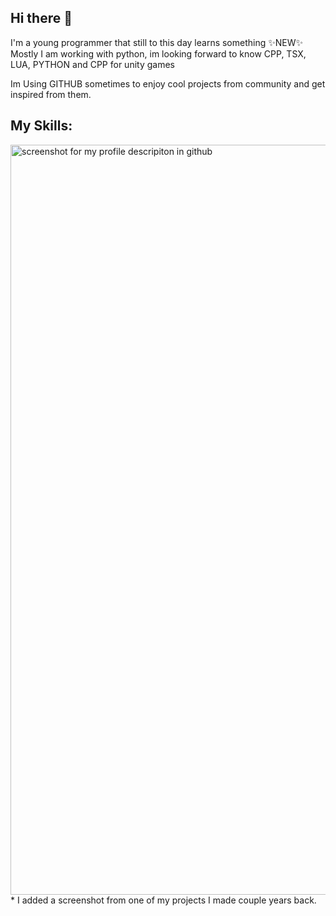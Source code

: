 ## Hi there 👋

I'm a young programmer that still to this day learns something ✨NEW✨
Mostly I am working with python, im looking forward to know CPP, TSX, LUA, PYTHON and CPP for unity games

Im Using GITHUB sometimes to enjoy cool projects from community and get inspired from them.

<!--
**blxb/blxb** is a ✨ _special_ ✨ repository because its `README.md` (this file) appears on your GitHub profile.

Here are some ideas to get you started:

- 🔭 I’m currently working on ...
- 🌱 I’m currently learning ...
- 👯 I’m looking to collaborate on ...
- 🤔 I’m looking for help with ...
- 💬 Ask me about ...
- 📫 How to reach me: ...
- 😄 Pronouns: ...
- ⚡ Fun fact: ...
-->

## My Skills:
<img width="1920" height="1200" alt="screenshot for my profile descripiton in github" src="https://github.com/user-attachments/assets/3e55f44b-5958-4d6d-aef2-5aad1e3606b7" />
* I added a screenshot from one of my projects I made couple years back.
